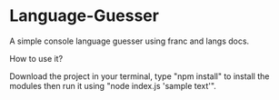 # Language-Guesser
A simple console language guesser using franc and langs docs.

How to use it?

Download the project
in your terminal, type "npm install" to install the modules
then run it using "node index.js 'sample text'".
